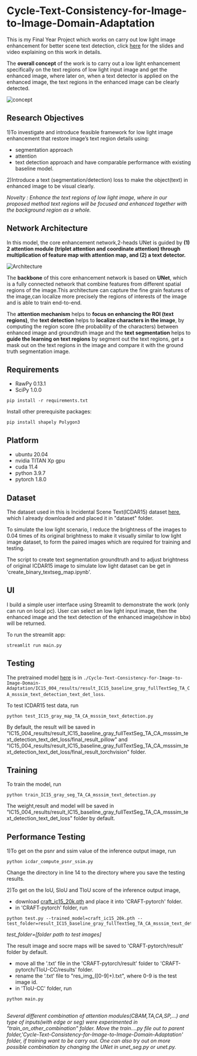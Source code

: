 # Cycle-Text-Consistency-for-Image-to-Image-Domain-Adaptation
This is my Final Year Project which works on carry out low light image enhancement for better scene text detection, click [here](https://drive.google.com/drive/folders/1u1ACc2EpO4phkqlqkoJ9HUKGuGgNEx-5?usp=sharing) for the slides and video explaining on this work in details.

The **overall concept** of the work is to carry out a low light enhancement specifically on the text regions of low light input image and get the enhanced image, where later on, when a text detector is applied on the enhanced image,  the text regions in the enhanced image can be clearly detected.

![concept](https://drive.google.com/uc?export=view&id=1jiA_kUUUiJADQIkdwkBNxxkLn3GQ_ENK)

## Research Objectives
1)To investigate and introduce feasible framework for low light image enhancement that restore image’s text region details using:
- segmentation approach 
- attention 
- text detection approach
and have comparable performance with existing baseline model.

2)Introduce a text (segmentation/detection) loss to make the object(text) in enhanced image to be visual clearly.

*Novelty : Enhance the text regions of low light image, where in our proposed method text regions will be focused and enhanced together with the background region as a whole.*

## Network Architecture
In this model, the core enhancement network,2-heads UNet is guided by **(1) 2 attention module (triplet attention and coordinate attention) through multiplication of feature map with attention map, and (2) a text detector.**

![Architecture](https://drive.google.com/uc?export=view&id=1op6WsaFJmnedZTRj1-bSk2aUwl_Vy_jw)

The **backbone** of this core enhancement network is based on **UNet**, which is a fully connected network that combine features from different spatial regions of the image.This architecture can capture the fine grain features of the image,can localize more precisely the regions of interests of the image and is able to train end-to-end.

The **attention mechanism** helps to **focus on enhancing the ROI (text regions)**, the **text detection** helps to **localize characters in the image**, by computing the region score (the probability of the characters) between enhanced image and groundtruth image and the **text segmentation** helps to **guide the learning on text regions** by segment out the text regions, get a mask out on the text regions in the image and compare it with the ground truth segmentation image.

## Requirements
- RawPy 0.13.1
- SciPy 1.0.0
```
pip install -r requirements.txt
```
Install other prerequisite packages:
```shell
pip install shapely Polygon3
```
## Platform
- ubuntu 20.04
- nvidia TITAN Xp gpu
- cuda 11.4
- python 3.9.7
- pytorch 1.8.0

## Dataset
The dataset used in this is Incidental Scene Text(ICDAR15) dataset [here](https://rrc.cvc.uab.es/?ch=4&com=downloads), which I already downloaded and placed it in "dataset" folder.

To simulate the low light scenario, I reduce the brightness of the images to 0.04 times of its original brightness to make it visually similar to low light image dataset, to form the paired images which are required for training and testing.

The script to create text segmentation groundtruth and to adjust brightness of original ICDAR15 image to simulate low light dataset can be get in 'create_binary_textseg_map.ipynb'.

## UI
I build a simple user interface using Streamlit to demonstrate the work (only can run on local pc). User can select an low light input image, then the enhanced image and the text detection of the enhanced image(show in bbx) will be returned.

To run the streamlit app:
```
streamlit run main.py
```

## Testing
The pretrained model [here](https://github.com/meiyihTan/Cycle-Text-Consistency-for-Image-to-Image-Domain-Adaptation/blob/master/IC15_004_results/result_IC15_baseline_gray_fullTextSeg_TA_CA_msssim_text_detection_text_det_loss/early_stop_model.pth) is in `./Cycle-Text-Consistency-for-Image-to-Image-Domain-Adaptation/IC15_004_results/result_IC15_baseline_gray_fullTextSeg_TA_CA_msssim_text_detection_text_det_loss`. 

To test ICDAR15 test data, run
```
python test_IC15_gray_map_TA_CA_msssim_text_detection.py
```
By default, the result will be saved in "IC15_004_results/result_IC15_baseline_gray_fullTextSeg_TA_CA_msssim_text_detection_text_det_loss/final_result_pillow" and "IC15_004_results/result_IC15_baseline_gray_fullTextSeg_TA_CA_msssim_text_detection_text_det_loss/final_result_torchvision"  folder.

## Training
To train the model, run 
```
python train_IC15_gray_seg_TA_CA_msssim_text_detection.py
```
The weight,result and model will be saved in "IC15_004_results/result_IC15_baseline_gray_fullTextSeg_TA_CA_msssim_text_detection_text_det_loss"  folder by default.

## Performance Testing
1)To get on the psnr and ssim value of the inference output image, run
```
python icdar_compute_psnr_ssim.py
```
Change the directory in line 14 to the directory where you save the testing results.

2)To get on the IoU, SIoU and TIoU score of the inference output image,
- download [craft_ic15_20k.pth](https://drive.google.com/file/d/1J552AE1uG0d1ew4ubLI_PjkaOhPdUCSx/view?usp=sharing) and place it into 'CRAFT-pytorch' folder.
- in 'CRAFT-pytorch' folder, run
```
python test.py --trained_model=craft_ic15_20k.pth --test_folder=result_IC15_baseline_gray_fullTextSeg_TA_CA_msssim_text_detection_text_det_loss
```
*test_folder=[folder path to test images]*

The result image and socre maps will be saved to 'CRAFT-pytorch/result' folder by default.
- move all the '.txt' file in the 'CRAFT-pytorch/result' folder to 'CRAFT-pytorch/TIoU-CC/results' folder.
- rename the '.txt' file to "res_img_([0-9]+).txt", where 0-9 is the test image id.
- in 'TIoU-CC' folder,  run
```
python main.py 
```
## 
*Several different combination of attention modules(CBAM,TA,CA,SP,...) and type of inputs(with edge or seg) were experimented in "train_on_other_combination" folder. Move the train....py file out to parent folder,'Cycle-Text-Consistency-for-Image-to-Image-Domain-Adaptation' folder, if training want to be carry out. One can also try out on more possible combination by changing the UNet in unet_seg.py or unet.py.*
